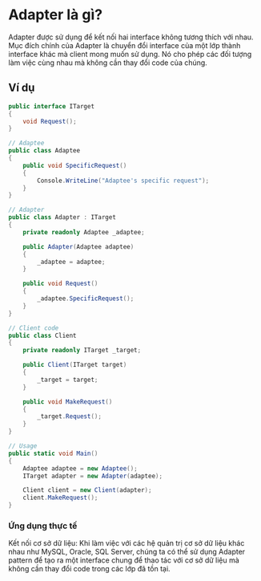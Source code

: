 # Adapter là gì?

Adapter được sử dụng để kết nối hai interface không tương thích với nhau.
Mục đích chính của Adapter là chuyển đổi interface của một lớp thành interface khác mà client mong muốn sử dụng. 
Nó cho phép các đối tượng làm việc cùng nhau mà không cần thay đổi code của chúng.

## Ví dụ

```csharp
public interface ITarget
{
    void Request();
}

// Adaptee
public class Adaptee
{
    public void SpecificRequest()
    {
        Console.WriteLine("Adaptee's specific request");
    }
}

// Adapter
public class Adapter : ITarget
{
    private readonly Adaptee _adaptee;

    public Adapter(Adaptee adaptee)
    {
        _adaptee = adaptee;
    }

    public void Request()
    {
        _adaptee.SpecificRequest();
    }
}

// Client code
public class Client
{
    private readonly ITarget _target;

    public Client(ITarget target)
    {
        _target = target;
    }

    public void MakeRequest()
    {
        _target.Request();
    }
}

// Usage
public static void Main()
{
    Adaptee adaptee = new Adaptee();
    ITarget adapter = new Adapter(adaptee);

    Client client = new Client(adapter);
    client.MakeRequest();
}
```
### Ứng dụng thực tế

Kết nối cơ sở dữ liệu: Khi làm việc với các hệ quản trị cơ sở dữ liệu khác nhau như MySQL, Oracle, SQL Server, chúng ta có thể sử dụng Adapter pattern để tạo ra một interface chung để thao tác với cơ sở dữ liệu mà không cần thay đổi code trong các lớp đã tồn tại.
